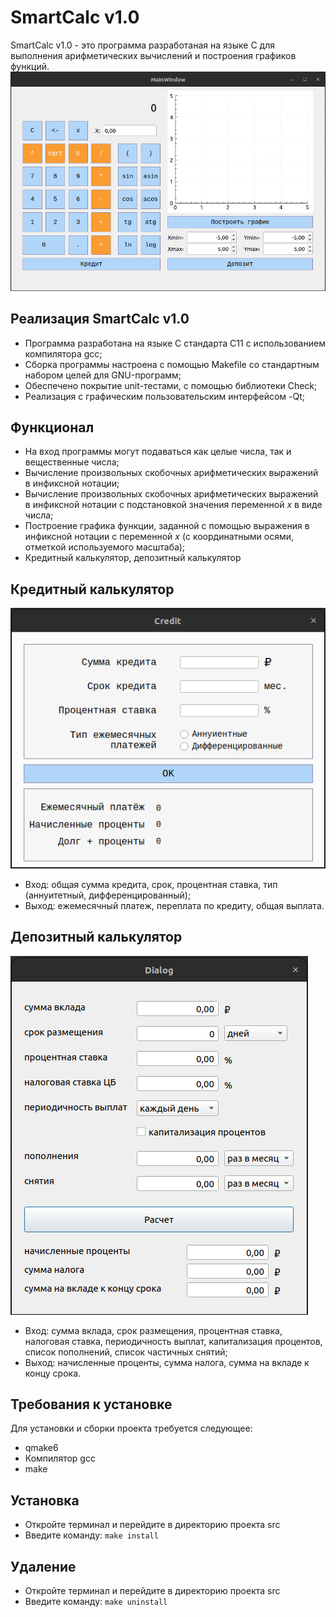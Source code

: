 # SmartCalc v1.0

SmartCalc v1.0 - это программа разработаная на языке C для выполнения арифметических вычислений и построения графиков функций.
![SmartCalc](misc/images/Calc.png)

## Реализация SmartCalc v1.0

- Программа разработана на языке С стандарта C11 с использованием компилятора gcc;
- Сборка программы настроена с помощью Makefile со стандартным набором целей для GNU-программ;
- Обеспечено покрытие unit-тестами, с помощью библиотеки Check;
- Реализация с графическим пользовательским интерфейсом -Qt;


## Функционал

- На вход программы могут подаваться как целые числа, так и вещественные числа;
- Вычисление произвольных скобочных арифметических выражений в инфиксной нотации;
- Вычисление произвольных скобочных арифметических выражений в инфиксной нотации с подстановкой значения переменной _x_ в виде числа;
- Построение графика функции, заданной с помощью выражения в инфиксной нотации с переменной _x_ (с координатными осями, отметкой используемого масштаба);
- Кредитный калькулятор, депозитный калькулятор


## Кредитный калькулятор
![SmartCalc](misc/images/Credit.png)

 - Вход: общая сумма кредита, срок, процентная ставка, тип (аннуитетный, дифференцированный);
 - Выход: ежемесячный платеж, переплата по кредиту, общая выплата.

## Депозитный калькулятор
![SmartCalc](misc/images/Debit.png)

 - Вход: сумма вклада, срок размещения, процентная ставка, налоговая ставка, периодичность выплат, капитализация процентов, список пополнений, список частичных снятий;
 - Выход: начисленные проценты, сумма налога, сумма на вкладе к концу срока.

## Требования к установке

Для установки и сборки проекта требуется следующее:
- qmake6
- Компилятор gcc
- make

## Установка

- Откройте терминал и перейдите в директорию проекта src
- Введите команду:
`make install`

## Удаление 
- Откройте терминал и перейдите в директорию проекта src
- Введите команду: 
`make uninstall`
